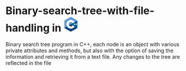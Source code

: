 # Binary-search-tree-with-file-handling in <a href="https://www.w3schools.com/cpp/" target="_blank" rel="noreferrer"> <img src="https://raw.githubusercontent.com/devicons/devicon/master/icons/cplusplus/cplusplus-original.svg" alt="cplusplus" width="40" height="40"/> </a>
Binary search tree program in C++, each node is an object with various private attributes and methods, but also with the option of saving the information and retrieving it from a text file. Any changes to the tree are reflected in the file
